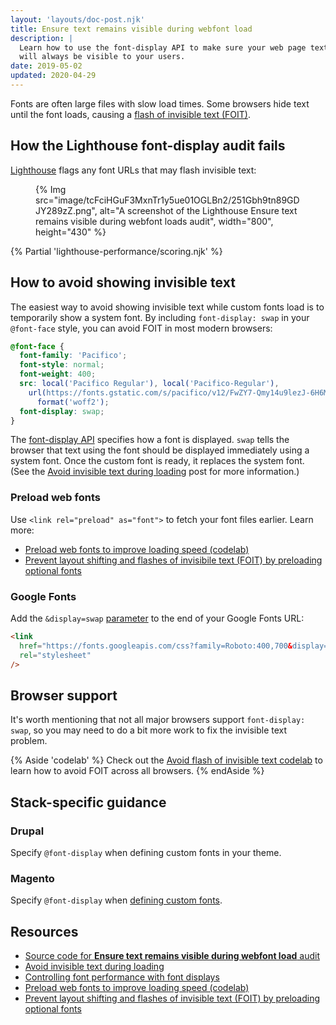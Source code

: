 ```yaml
---
layout: 'layouts/doc-post.njk'
title: Ensure text remains visible during webfont load
description: |
  Learn how to use the font-display API to make sure your web page text
  will always be visible to your users.
date: 2019-05-02
updated: 2020-04-29
---
```


Fonts are often large files with slow load times.
Some browsers hide text until the font loads,
causing a [flash of invisible text (FOIT)](https://web.dev/articles/avoid-invisible-text).

## How the Lighthouse font-display audit fails

[Lighthouse](/docs/lighthouse/overview/)
flags any font URLs that may flash invisible text:

<figure>
  {% Img src="image/tcFciHGuF3MxnTr1y5ue01OGLBn2/251Gbh9tn89GDJY289zZ.png", alt="A screenshot of the Lighthouse Ensure text remains visible during webfont loads audit", width="800", height="430" %}
</figure>

{% Partial 'lighthouse-performance/scoring.njk' %}

## How to avoid showing invisible text

The easiest way to avoid showing invisible text while custom fonts load
is to temporarily show a system font.
By including `font-display: swap` in your `@font-face` style,
you can avoid FOIT in most modern browsers:

```css
@font-face {
  font-family: 'Pacifico';
  font-style: normal;
  font-weight: 400;
  src: local('Pacifico Regular'), local('Pacifico-Regular'),
    url(https://fonts.gstatic.com/s/pacifico/v12/FwZY7-Qmy14u9lezJ-6H6MmBp0u-.woff2)
      format('woff2');
  font-display: swap;
}
```

The [font-display API](https://developer.mozilla.org/docs/Web/CSS/@font-face/font-display)
specifies how a font is displayed.
`swap` tells the browser that text using the font should be displayed immediately using a system font.
Once the custom font is ready, it replaces the system font.
(See the [Avoid invisible text during loading](https://web.dev/articles/avoid-invisible-text) post
for more information.)

### Preload web fonts

Use `<link rel="preload" as="font">` to fetch your font files earlier. Learn more:

- [Preload web fonts to improve loading speed (codelab)](https://web.dev/articles/codelab-preload-web-fonts)
- [Prevent layout shifting and flashes of invisibile text (FOIT) by preloading optional fonts](https://web.dev/articles/preload-optional-fonts)

### Google Fonts

Add the `&display=swap` [parameter](https://developer.mozilla.org/docs/Learn/Common_questions/What_is_a_URL#Basics_anatomy_of_a_URL) to the end of your Google Fonts URL:

```html
<link
  href="https://fonts.googleapis.com/css?family=Roboto:400,700&display=swap"
  rel="stylesheet"
/>
```

## Browser support

It's worth mentioning that not all major browsers support `font-display: swap`,
so you may need to do a bit more work to fix the invisible text problem.

{% Aside 'codelab' %}
Check out the [Avoid flash of invisible text codelab](https://web.dev/codelab-avoid-invisible-text)
to learn how to avoid FOIT across all browsers.
{% endAside %}

## Stack-specific guidance

### Drupal

Specify `@font-display` when defining custom fonts in your theme.

### Magento

Specify `@font-display` when [defining custom fonts](https://devdocs.magento.com/guides/v2.3/frontend-dev-guide/css-topics/using-fonts.html).

## Resources

- [Source code for **Ensure text remains visible during webfont load** audit](https://github.com/GoogleChrome/lighthouse/blob/main/core/audits/font-display.js)
- [Avoid invisible text during loading](https://web.dev/articles/avoid-invisible-text)
- [Controlling font performance with font displays](/blog/font-display/)
- [Preload web fonts to improve loading speed (codelab)](https://web.dev/articles/codelab-preload-web-fonts)
- [Prevent layout shifting and flashes of invisible text (FOIT) by preloading optional fonts](https://web.dev/articles/preload-optional-fonts)
